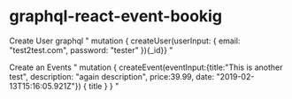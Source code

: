 # graphql-react-event-bookig

Create User graphql
"
mutation { createUser(userInput: { email: "test2test.com", password: "tester" }){\_id}}
"

Create an Events
"
mutation {
createEvent(eventInput:{title:"This is another test", description: "again description", price:39.99, date: "2019-02-13T15:16:05.921Z"})
{
title
}
}
"
